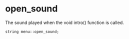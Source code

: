 # open_sound
The sound played when the void intro() function is called.

`string menu::open_sound;`
